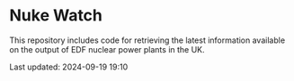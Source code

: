 # Nuke Watch

This repository includes code for retrieving the latest information available on the output of EDF nuclear power plants in the UK.

Last updated: 2024-09-19 19:10